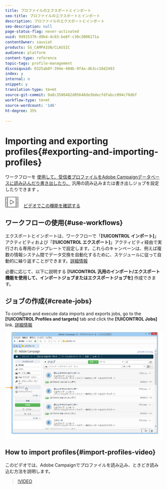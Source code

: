 ```yaml
---
title: プロファイルのエクスポートとインポート
seo-title: プロファイルのエクスポートとインポート
description: プロファイルのエクスポートとインポート
seo-description: null
page-status-flag: never-activated
uuid: 94915370-d9b4-4c03-be8f-c30c3006171a
contentOwner: sauviat
products: SG_CAMPAIGN/CLASSIC
audience: platform
content-type: reference
topic-tags: profile-management
discoiquuid: 0325ab0f-394e-404b-9f4a-db3cc18d2493
index: y
internal: n
snippet: y
translation-type: tm+mt
source-git-commit: 9a8c3586482d05648de3bdecfdfabcc094c70dbf
workflow-type: tm+mt
source-wordcount: '146'
ht-degree: 35%

---
```



# Importing and exporting profiles{#exporting-and-importing-profiles}

ワークフローを [使用して、受信者プロファイルをAdobe Campaignデータベースに読み込んだり書き出したり、](#use-workflows) 汎用の読み込みまたは書き出しジョブを設定したりできます [](#create-jobs)。

![](assets/do-not-localize/how-to-video.png) [ビデオでこの機能を確認する](#import-profiles-video)

## ワークフローの使用{#use-workflows}

エクスポートとインポートは、ワークフローで「**[!UICONTROL インポート]**」アクティビティおよび「**[!UICONTROL エクスポート]**」アクティビティ経由で実行される専用のテンプレートで設定します。これらのキャンペーンは、例えば複数の情報システム間でデータ交換を自動化するために、スケジュールに従って自動的に繰り返すことができます。[詳細情報](../../workflow/using/importing-data.md#best-practices-when-importing-data)

必要に応じて、以下に説明する **[!UICONTROL 汎用のインポート/エクスポート機能を使用して、インポートジョブまたはエクスポートジョブを]** 作成できます。

## ジョブの作成{#create-jobs}

To configure and execute data imports and exports jobs, go to the **[!UICONTROL Profiles and targets]** tab and click the **[!UICONTROL Jobs]** link. [詳細情報](../../platform/using/generic-imports-and-exports.md)

![](assets/s_ncs_user_interface_import_link.png)


## How to import profiles{#import-profiles-video}

このビデオでは、Adobe Campaignでプロファイルを読み込み、ときどき読み込む方法を説明します。

>[!VIDEO](https://video.tv.adobe.com/v/25608?quality=12)
